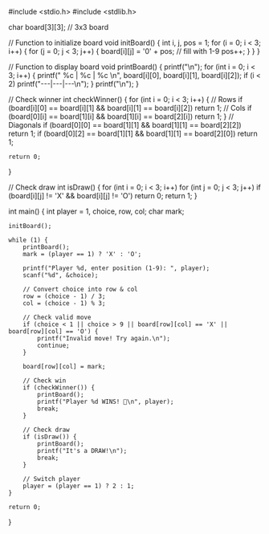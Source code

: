 #include <stdio.h>
#include <stdlib.h>

char board[3][3];   // 3x3 board

// Function to initialize board
void initBoard() {
    int i, j, pos = 1;
    for (i = 0; i < 3; i++) {
        for (j = 0; j < 3; j++) {
            board[i][j] = '0' + pos; // fill with 1-9
            pos++;
        }
    }
}

// Function to display board
void printBoard() {
    printf("\n");
    for (int i = 0; i < 3; i++) {
        printf(" %c | %c | %c \n", board[i][0], board[i][1], board[i][2]);
        if (i < 2) printf("---|---|---\n");
    }
    printf("\n");
}

// Check winner
int checkWinner() {
    for (int i = 0; i < 3; i++) {
        // Rows
        if (board[i][0] == board[i][1] && board[i][1] == board[i][2]) return 1;
        // Cols
        if (board[0][i] == board[1][i] && board[1][i] == board[2][i]) return 1;
    }
    // Diagonals
    if (board[0][0] == board[1][1] && board[1][1] == board[2][2]) return 1;
    if (board[0][2] == board[1][1] && board[1][1] == board[2][0]) return 1;

    return 0;
}

// Check draw
int isDraw() {
    for (int i = 0; i < 3; i++)
        for (int j = 0; j < 3; j++)
            if (board[i][j] != 'X' && board[i][j] != 'O')
                return 0;
    return 1;
}

int main() {
    int player = 1, choice, row, col;
    char mark;

    initBoard();

    while (1) {
        printBoard();
        mark = (player == 1) ? 'X' : 'O';

        printf("Player %d, enter position (1-9): ", player);
        scanf("%d", &choice);

        // Convert choice into row & col
        row = (choice - 1) / 3;
        col = (choice - 1) % 3;

        // Check valid move
        if (choice < 1 || choice > 9 || board[row][col] == 'X' || board[row][col] == 'O') {
            printf("Invalid move! Try again.\n");
            continue;
        }

        board[row][col] = mark;

        // Check win
        if (checkWinner()) {
            printBoard();
            printf("Player %d WINS! 🎉\n", player);
            break;
        }

        // Check draw
        if (isDraw()) {
            printBoard();
            printf("It's a DRAW!\n");
            break;
        }

        // Switch player
        player = (player == 1) ? 2 : 1;
    }

    return 0;
}


